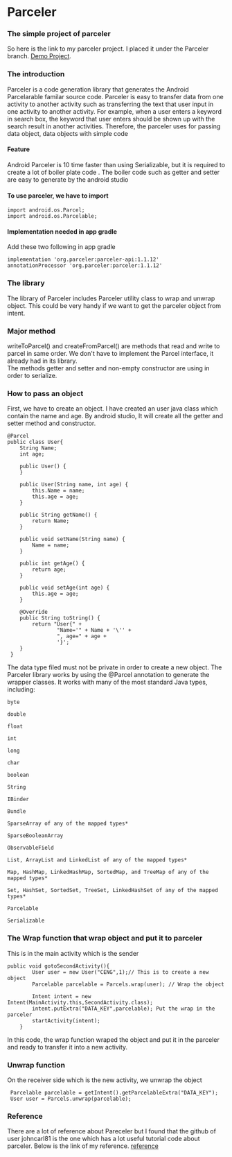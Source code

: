 # Parceler

### The simple project of parceler
So here is the link to my parceler project. I placed it under the Parceler branch.
[Demo Project](https://github.com/diepbaoquy97/Parceler/tree/Parceler).
### The introduction
Parceler is a code generation library that generates the Android Parcelarable familar source code. Parceler is easy to transfer data from one activity to another activity such as transferring the text that user input in one activity to another activity. For example, when a user enters a keyword in search box, the keyword that user enters should be shown up with the search result in another activities. Therefore, the parceler uses for passing data object, data objects with simple code 
#### Feature
Android Parceler is 10 time faster than using Serializable, but it is required to create a lot of boiler plate code . 
The boiler code such as getter and setter are easy to generate by the android studio
#### To use parceler, we have to import

`import android.os.Parcel;`</br>
`import android.os.Parcelable;`
#### Implementation needed in app gradle
Add these two following in app gradle

`implementation 'org.parceler:parceler-api:1.1.12'`</br>
 `annotationProcessor 'org.parceler:parceler:1.1.12'`


### The library
The library of Parceler includes Parceler utility class to wrap and unwrap object. This could be very handy if we want to get the parceler object from intent.

### Major method

writeToParcel() and createFromParcel() are methods that read and write to parcel in same order. We don't have to implement the Parcel interface, it already had in its library.</br>
The methods getter and setter and non-empty constructor are using in order to serialize.

### How to pass an object
First, we have to create an object. I have created an user java class which contain the name and age. By android studio, It will create all the getter and setter method and constructor.

```
@Parcel
public class User{
    String Name;
    int age;

    public User() {
    }

    public User(String name, int age) {
        this.Name = name;
        this.age = age;
    }

    public String getName() {
        return Name;
    }

    public void setName(String name) {
        Name = name;
    }

    public int getAge() {
        return age;
    }

    public void setAge(int age) {
        this.age = age;
    }

    @Override
    public String toString() {
        return "User{" +
                "Name='" + Name + '\'' +
                ", age=" + age +
                '}';
    }
 } 
```

The data type filed must not be private in order to create a new object.
The Parceler library works by using the @Parcel annotation to generate the wrapper classes. It works with many of the most standard Java types, including: </br>

`byte`

`double`

`float`

`int`

`long`

`char`

`boolean`

`String`

`IBinder`

`Bundle`

`SparseArray of any of the mapped types*`

`SparseBooleanArray`

`ObservableField`

`List, ArrayList and LinkedList of any of the mapped types*`

`Map, HashMap, LinkedHashMap, SortedMap, and TreeMap of any of the mapped types*`

`Set, HashSet, SortedSet, TreeSet, LinkedHashSet of any of the mapped types*`

`Parcelable`

`Serializable`


### The Wrap function that wrap object and put it to parceler
This is in the main activity which is the sender
```
public void gotoSecondActivity(){
        User user = new User("CENG",1);// This is to create a new object
        Parcelable parcelable = Parcels.wrap(user); // Wrap the object

        Intent intent = new Intent(MainActivity.this,SecondActivity.class);
        intent.putExtra("DATA_KEY",parcelable); Put the wrap in the parceler
        startActivity(intent);
    }
```
In this code, the wrap function wraped the object and put it in the parceler and ready to transfer it into a new activity.
### Unwrap function
On the receiver side which is the new activity, we unwrap the object
```
 Parcelable parcelable = getIntent().getParcelableExtra("DATA_KEY");
 User user = Parcels.unwrap(parcelable);
```
### Reference
There are a lot of reference about Pareceler but I found that the github of user johncarl81 is the one which has a lot useful tutorial code about parceler. Below is the link of my reference.
[reference](https://github.com/johncarl81/parceler)
